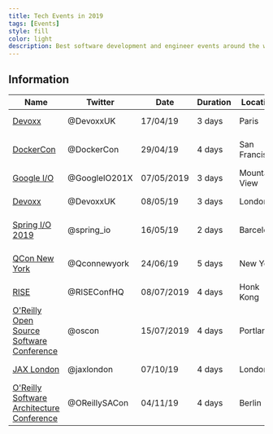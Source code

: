 ```yaml
---
title: Tech Events in 2019
tags: [Events]
style: fill
color: light
description: Best software development and engineer events around the world in 2019!
---
```


## Information

Name | Twitter | Date | Duration | Location | Price
---------|---------|---------|---------|---------|---------
[Devoxx](https://www.devoxx.co.uk/) | @DevoxxUK |	17/04/19 |	3 days |	Paris |	$210 - $605
[DockerCon](https://www.docker.com/dockercon/) |	@DockerCon |	29/04/19 |	4 days |	San Francisco |	$1,080 - $1,700
[Google I/O](https://events.google.com/io) |	@GoogleIO201X |	07/05/2019 |	3 days |	Mountain View |	$1,150
[Devoxx](https://www.devoxx.co.uk/) |	@DevoxxUK |	08/05/19 |	3 days |	London |	£225 - £585
[Spring I/O 2019](https://2019.springio.net/) |	@spring_io |	16/05/19 |	2 days |	Barcelona |	€329 - €429€
[QCon New York](https://qconnewyork.com/) |	@Qconnewyork |	24/06/19 |	5 days |	New York |	$1,565 - $2,095
[RISE](https://riseconf.com/) |	@RISEConfHQ |	08/07/2019 |	4 days |	Honk Kong |	$680 - $929
[O'Reilly Open Source Software Conference](https://conferences.oreilly.com/oscon/oscon-or) |	@oscon |	15/07/2019 |	4 days |	Portland |	$925 - $1,745
[JAX London](https://jaxlondon.com/) |	@jaxlondon |	07/10/19 |	4 days |	London |	£399 - £649
[O'Reilly Software Architecture Conference](https://conferences.oreilly.com/software-architecture/sa-ny) |	@OReillySACon |	04/11/19 |	4 days |	Berlin |	$1,595 - $2,345
